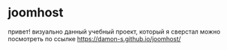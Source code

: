 # joomhost
привет! визуально данный учебный проект, который я сверстал можно посмотреть по ссылке https://damon-s.github.io/joomhost/
